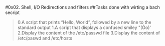 #0x02. Shell, I/O Redirections and filters
##Tasks done with wirting a bach secript
> 0.A script that prints “Hello, World”, followed by a new line to the standard output
> 1.A script that displays a confused smiley "(Ôo)'
> 2.Display the content of the /etc/passwd file
> 3.Display the content of /etc/paswd and /etc/hosts
